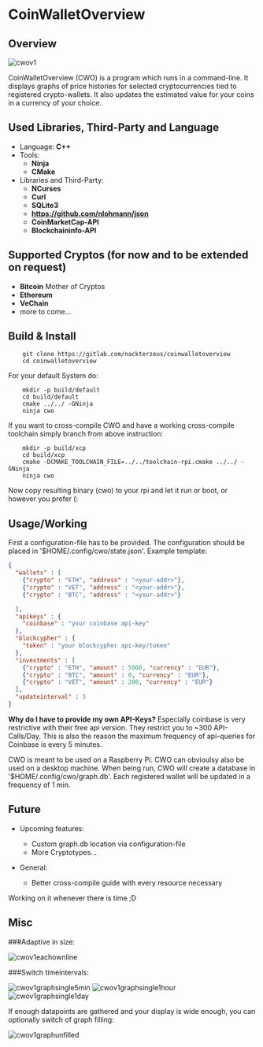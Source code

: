 # CoinWalletOverview

## Overview

![cwov1](/uploads/f2e3ae94697909e09ed79da33ea41b40/cwov1.png)

CoinWalletOverview (CWO) is a program which runs in a command-line. It displays
graphs of price histories for selected cryptocurrencies tied to registered
crypto-wallets.
It also updates the estimated value for your coins in a currency of your choice.

## Used Libraries, Third-Party and Language

* Language: **C++**
* Tools:
  * **Ninja**
  * **CMake**
* Libraries and Third-Party:
  * **NCurses**
  * **Curl**
  * **SQLite3**
  * **https://github.com/nlohmann/json**
  * **CoinMarketCap-API**
  * **Blockchaininfo-API**

## Supported Cryptos (for now and to be extended on request)
* **Bitcoin** Mother of Cryptos
* **Ethereum**
* **VeChain**
* more to come...
 
## Build & Install
```
    git clone https://gitlab.com/nackterzeus/coinwalletoverview
    cd coinwalletoverview
```
For your default System do:
```
    mkdir -p build/default
    cd build/default
    cmake ../../ -GNinja
    ninja cwo
```
If you want to cross-compile CWO and have a working cross-compile toolchain
simply branch from above instruction:
```
    mkdir -p build/xcp
    cd build/xcp
    cmake -DCMAKE_TOOLCHAIN_FILE=../../toolchain-rpi.cmake ../../ -GNinja
    ninja cwo
```
Now copy resulting binary (cwo) to your rpi and let it run or boot, or however
you prefer (:

## Usage/Working
First a configuration-file has to be provided. The configuration should be
placed in '$HOME/.config/cwo/state.json'. Example template:
```json
{
  "wallets" : [
    {"crypto" : "ETH", "address" : "<your-addr>"},
    {"crypto" : "VET", "address" : "<your-addr>"},
    {"crypto" : "BTC", "address" : "<your-addr>"}

  ],
  "apikeys" : {
    "coinbase" : "your coinbase api-key"
  },
  "blockcypher" : {
    "token" : "your blockcypher api-key/token"
  },
  "investments" : [
    {"crypto" : "ETH", "amount" : 5000, "currency" : "EUR"},
    {"crypto" : "BTC", "amount" : 0, "currency" : "EUR"},
    {"crypto" : "VET", "amount" : 200, "currency" : "EUR"}
  ],
  "updateinterval" : 5
}

```
**Why do I have to provide my own API-Keys?**
Especially coinbase is very restrictive with their free api version. They
restrict you to ~300 API-Calls/Day. This is also the reason the maximum
frequency of api-queries for Coinbase is every 5 minutes.

CWO is meant to be used on a Raspberry Pi. CWO can obvioulsy also be used on a
desktop machine.
When being run, CWO will create a database in '$HOME/.config/cwo/graph.db'.
Each registered wallet will be updated in a frequency of 1 min.

## Future

* Upcoming features:
    * Custom graph.db location via configuration-file
    * More Cryptotypes...

* General:
    * Better cross-compile guide with every resource necessary

Working on it whenever there is time ;D

## Misc

###Adaptive in size:

![cwov1eachownline](/uploads/3baf4114d59c07d3dee88b9b6f5f1707/cwov1eachownline.png)

###Switch timeintervals:

![cwov1graphsingle5min](/uploads/05efcadbca5f822526d41733c951adcc/cwov1graphsingle5min.png)
![cwov1graphsingle1hour](/uploads/dd56e5474cbf588322ed59bd5b973c92/cwov1graphsingle1hour.png)
![cwov1graphsingle1day](/uploads/c179c42f748eb8e0edbc5450baa101e5/cwov1graphsingle1day.png)

If enough datapoints are gathered and your display is wide enough, you can
optionally switch of graph filling:

![cwov1graphunfilled](/uploads/aee835c4bb901ecad244365b6eca3a11/cwov1graphunfilled.png)
